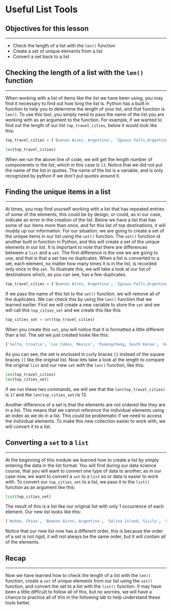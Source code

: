 # Useful List Tools

## Objectives for this lesson

***

* Check the length of a list with the `len()` function
* Create a set of unique elements from a list
* Convert a set back to a list

## Checking the length of a list with the `len()` function

***

When working with a list of items like the list we have been using, you may find it necessary to find out how long the list is.  Python has a built in function to help you to determine the length of your list, and that function is `len()`.  To use this tool, you simply need to pass the name of the list you are working with as an argument to the function.  For example, if we wanted to find out the length of our list `top_travel_cities`, below it would look like this:

```python
top_travel_cities = ['Buenos Aires, Argentina', 'Iguazu Falls,Argentina', 'Los Cabos, Mexico', 'Walla Walla Valley, Washington', 'Albuquerque, New Mexico', 'Greenville, South Carolina', 'Toronto, Canada', 'Archipelago Sea', 'Salina Island, Sicily', 'Solta, Croatia', 'Marakesh, Morocco', 'Pyeongchang, South Korea', 'Wuhan, China', 'Wuhan, China', 'Toronto, Canada', 'Albuquerque, New Mexico', 'Salina Island, Sicily']

len(top_travel_cities)
```

When we run the above line of code, we will get the length number of componenets in the list, which in this case is `13`.  Notice that we did not put the name of the list in quotes.  The name of the list is a variable, and is only recognized by python if we don't put quotes around it. 

## Finding the unique items in a list

***

At times, you may find yourself working with a list that has repeated entries of some of the elements, this could be by design, or could, as in our case, indicate an error in the creation of the list.  Below we have a list that has some of our items more than once, and for this list of top destinations, it will muddy up our information.  For our situation, we are going to create a set of the unique items in our list using the `set()` function.  The `set()` function id another built in function in Python, and this will create a set of the unique elements in our list.  It is important to note that there are differences between a `list` and a `set`.  The first difference is the one we are going to use, and that is that a set has no duplicates.  When a list is converted to a set, each element, no matter how many times it is in the list, is recorded only once in the `set`.  To illustrate this, we will take a look at our list of destinations which, as you can see, has a few duplicates.

```python
top_travel_cities = ['Buenos Aires, Argentina', 'Iguazu Falls,Argentina', 'Los Cabos, Mexico', 'Walla Walla Valley, Washington', 'Albuquerque, New Mexico', 'Greenville, South Carolina', 'Toronto, Canada', 'Archipelago Sea', 'Salina Island, Sicily', 'Solta, Croatia', 'Marakesh, Morocco', 'Pyeongchang, South Korea', 'Wuhan, China', 'Wuhan, China', 'Toronto, Canada', 'Albuquerque, New Mexico', 'Salina Island, Sicily']
```

If we pass the name of this list to the `set()` function, we will remove all of the duplicates.  We can check this by using the `len()` function that we learned earlier.  First we will create a new variable to store the `set` and we will call this `top_cities_set` and we create this like this:

```python
top_cities_set = set(top_travel_cities)
```

When you create this `set`, you will notice that it is formatted a little different than a list.  The set we just created looke like this:

```python
{'Solta, Croatia', 'Los Cabos, Mexico', 'Pyeongchang, South Korea', 'Archipelago Sea', 'Walla Walla Valley, Washington', 'Buenos Aires, Argentina', 'Greenville, South Carolina', 'Wuhan, China', 'Albuquerque, New Mexico', 'Iguazu Falls,Argentina', 'Toronto, Canada', 'Salina Island, Sicily', 'Marakesh, Morocco'}
```
As you can see, the set is enclosed in curly braces `{}` instead of the square braces `[]` like the original list.  Now lets take a look at the length to compare the original `list` and our new `set` with the `len()` function, like this:

```python
len(top_travel_cities)
len(top_cities_set)
```

If we run these two commands, we will see that the `len(top_travel_cities)` is `17` and the `len(top_cities_set)`is 13.

Another difference of a set is that the elements are not ordered like they are in a list.  This means that we cannot reference the individual elements using an index as we do in a list.  This could be problematic if we need to access the individual elements.  To make this new collection easier to work with, we will convert it to a list.

## Converting a `set` to a `list`

***

At the beginning of this module we learned how to create a list by simply entering the data in the list format.  You will find during our data science course, that you will want to convert one type of data to another, as in our case now, we want to convert a `set` to a `list` so or data is easier to work with.  To convert our `top_cities_set` to a list, we pass it to the `list()` function as an argument like this:

```python
list(top_cities_set)
```

The result of this is a list like our original list with only 1 occurrence of each element.  Our new list looks like this:

```python
['Wuhan, China', 'Buenos Aires, Argentina', 'Salina Island, Sicily', 'Solta, Croatia', 'Walla Walla Valley, Washington', 'Pyeongchang, South Korea', 'Greenville, South Carolina', 'Toronto, Canada', 'Albuquerque, New Mexico', 'Archipelago Sea', 'Marakesh, Morocco', 'Iguazu Falls,Argentina', 'Los Cabos, Mexico']
```

Notice that our new list now has a different order, this is because the order of a set is not rigid, it will not always be the same order, but it will contain all of the elements.

## Recap

***

Now we have learned how to check the length of a list with the `len()` function, create a `set` of unique elements from our list using the `set()` function, and convert the set to a list with the `list()` function.  It may have been a little difficult to follow all of this, but no worries, we will have a chance to practice all of this in the following lab to help understand these tools better.